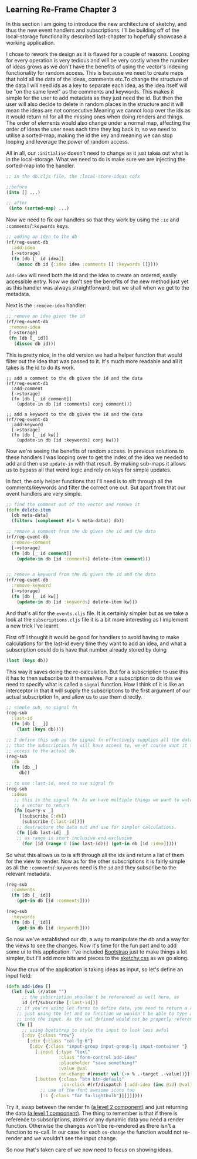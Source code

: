 ## Learning Re-Frame Chapter 3

In this section I am going to introduce the new architecture of sketchy, and thus the new event handlers and subscriptions. I'll be building off of the local-storage functionality described last-chapter to hopefully showcase a working application.

I chose to rework the design as it is flawed for a couple of reasons. Looping for every operation is very tedious and will be very costly when the number of ideas grows as we don't have the benefits of using the vector's indexing functionality for random access. This is because we need to create maps that hold all the data of the ideas, comments etc.To change the structure of the data I will need ids as a key to separate each idea, as the idea itself will be "on the same level" as the comments and keywords. This makes it simple for the user to add metadata as they just need the id. But then the user will also decide to delete in random places in the structure and it will mean the ideas are not consecutive.Meaning we cannot loop over the ids as it would return nil for all the missing ones when doing renders and things. The order of elements would also change under a normal map, affecting the order of ideas the user sees each time they log back in, so we need to utilise a sorted-map, making the id the key and meaning we can stop looping and leverage the power of random access.

All in all, our `:initialise` doesn't need to change as it just takes out what is in the local-storage. What we need to do is make sure we are injecting the sorted-map into the handler.

  ```Clojure
  ;; in the db.cljs file, the :local-store-ideas cofx
  
  ;;before
  (into [] ...)
  
  ;; after
   (into (sorted-map) ...)
  ```

Now we need to fix our handlers so that they work by using the `:id` and `:comments`/`:keywords` keys. 

  ```Clojure
  ;; adding an idea to the db
  (rf/reg-event-db
    :add-idea
    [->storage]
    (fn [db [_ id idea]]
      (assoc db id {:idea idea :comments [] :keywords []})))
  ```
 
`add-idea` will need both the id and the idea to create an ordered, easily accessible entry. Now we don't see the benefits of the new method just yet as this handler was always straightforward, but we shall when we get to the metadata.

Next is the `:remove-idea` handler:

  ```Clojure
  ;; remove an idea given the id 
  (rf/reg-event-db
   :remove-idea
   [->storage]
   (fn [db [_ id]]
     (dissoc db id)))
  ```
This is pretty nice, in the old version we had a helper function that would filter out the idea that was passed to it. It's much more readable and all it takes is the id to do its work.

  ```
  ;; add a comment to the db given the id and the data
  (rf/reg-event-db
    :add-comment
    [->storage]
    (fn [db [_ id comment]]
      (update-in db [id :comments] conj comment)))

  ;; add a keyword to the db given the id and the data
  (rf/reg-event-db
    :add-keyword
    [->storage]
    (fn [db [_ id kw]]
      (update-in db [id :keywords] conj kw)))
  ```

Now we're seeing the benefits of random access. In previous solutions to these handlers I was looping over to get the index of the idea we needed to add and then use `update-in` with that result. By making sub-maps it allows us to bypass all that weird logic and rely on keys for simple updates.

In fact, the only helper functions that I'll need is to sift through all the comments/keywords and filter the correct one out. But apart from that our event handlers are very simple.

  ```Clojure
  ;; find the comment out of the vector and remove it
  (defn delete-item
    [db meta-data]
    (filterv (complement #(= % meta-data)) db))

  ;; remove a comment from the db given the id and the data
  (rf/reg-event-db
    :remove-comment
    [->storage]
    (fn [db [_ id comment]]
      (update-in db [id :comments] delete-item comment)))


  ;; remove a keyword from the db given the id and the data
  (rf/reg-event-db
    :remove-keyword
    [->storage]
    (fn [db [_ id kw]]
      (update-in db [id :keywords] delete-item kw)))
  ```
  
And that's all for the `events.cljs` file. It is certainly simpler but as we take a look at the  `subscriptions.cljs` file it is a bit more interesting as I implement a new trick I've learnt. 

First off I thought it would be good for handlers to avoid having to make calculations for the last-id every time they want to add an idea, and what a subscription could do is have that number already stored by doing 

  ```Clojure
  (last (keys db))
  ```
 
This way it saves doing the re-calculation. But for a subscription to use this it has to then subscribe to it themselves. For a subscription to do this we need to specify what is called a `signal` function. How I think of it is like an interceptor in that it will supply the subscriptions to the first argument of our actual subscription fn, and allow us to use them directly.

  ```Clojure
  ;; simple sub, no signal fn
  (reg-sub 
    :last-id
    (fn [db [_ _]]
      (last (keys db))))
  
  ;; I define this sub as the signal fn effectively supplies all the data
  ;; that the subscription fn will have access to, we of course want it to have
  ;; access to the actual db.
  (reg-sub
    :db
    (fn [db _]
       db))
  
  ;; to use :last-id, need to use signal fn
  (reg-sub
    :ideas
     ;; this is the signal fn. As we have multiple things we want to watch, we put them all in 
     ;; a vector to return.
     (fn [query-v _]
       [(subscribe [:db])
        (subscribe [:last-id])])
      ;; destructure the data out and use for simpler calculations.
      (fn [[db last-id] _]
      ;; as range is start inclusive end exclusive
        (for [id (range 0 (inc last-id))] (get-in db [id :idea]))))
  ```

So what this allows us to is sift through all the ids and return a list of them for the view to render. Now as for the other subscriptions it is fairly simple as all the `:comments`/`:keywords` need is the `id` and they subscribe to the relevant metadata.

  ```Clojure
  (reg-sub
    :comments 
    (fn [db [_ id]]
      (get-in db [id :comments])))

  (reg-sub
    :keywords
    (fn [db [_ id]]
      (get-in db [id :keywords])))
  ```

So now we've established our db, a way to manipulate the db and a way for the views to see the changes. Now it's time for the fun part and to add some ui to this application. I've included [Bootstrap](https://getbootstrap.com) just to make things a lot simpler, but I'll add more bits and pieces to the [sketchy.css](https://github.com/Alex-Bakic/Sketchy/blob/master/resources/public/css/sketchy.css) as we go along. 

Now the crux of the application is taking ideas as input, so let's define an input field:

  ```Clojure
  (defn add-idea []
    (let [val (r/atom "")
        ;; the subscription shouldn't be referenced as well here, as
        id (rf/subscribe [:last-id])]
      ;; if you're using let forms to define data, you need to return a render fn
      ;; just using the let and no function we wouldn't be able to type anything
      ;; into the input. As the val defined would not be properly referenced.
      (fn []
        ;; using bootstrap to style the input to look less awful
        [:div {:class "row"}
          [:div {:class "col-lg-6"} 
           [:div {:class "input-group input-group-lg input-container "}
             [:input {:type "text"
                      :class "form-control add-idea"
                      :placeholder "save something!"
                      :value @val
                      :on-change #(reset! val (-> % .-target .-value))}]
             [:button {:class "btn btn-default" 
                       :on-click #(rf/dispatch [:add-idea (inc @id) @val])}
               ;; use of the font awesome icons too
               [:i {:class "far fa-lightbulb"}]]]]])))
  ```

Try it, swap between the render fn [(a level 2 component)](https://github.com/reagent-project/reagent/blob/master/doc/CreatingReagentComponents.md#form-2--a-function-returning-a-function) and just returning the data [(a level 1 component)](https://github.com/reagent-project/reagent/blob/master/doc/CreatingReagentComponents.md#form-1-a-simple-function). The thing to remember is that if there is reference to subscriptions, atoms or any dynamic data you need a render function. Otherwise the changes won't be re-rendered as there isn't a function to re-call. In our case for each `on-change` the function would not re-render and we wouldn't see the input change.

So now that's taken care of we now need to focus on showing ideas.

